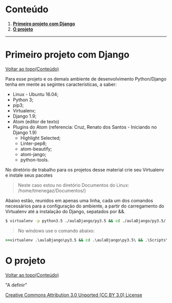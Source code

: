 # Conteúdo

1. **[Primeiro projeto com Django](#primeiro-projeto-com-django)**  
2. **[O projeto](#o-projeto)**  

---

# Primeiro projeto com Django
[Voltar ao topo(Conteúdo)](#conteúdo)

Para esse projeto e os demais ambiente de desenvolvimento Python/Django tenha em mente as segintes características, a saber:
- Linux - Ubuntu 16.04;
- Python 3;
- pip3;
- Virtualenv;
- Django 1.9;
- Atom (editor de texto)
- Plugins do  Atom (referencia: Cruz, Renato dos Santos - Iniciando no Django 1.9)
    - Highlight Selected;
    - Linter-pep8;
    - atom-beautify;
    - atom-jango;
    - python-tools.

No diretório de trabalho para os projetos desse material crie seu Virtualenv e instale seus pacotes
> Neste caso estou no diretório Documentos do Linux: /home/tmenegaz/Documentos/)

Abaixo estão, reunidos em apenas uma linha, cada um dos comandos necessários para a configuração do ambiente, a partir do carregamento do Virtualenv até a instalação do Django, sepatados por &&.
```sh
$ virtualenv -p python3.5 ./aulaDjango/py3.5 && cd ./aulaDjango/py3.5/ && source ./bin/activate && pip3 install -U pip && pip3 install django==1.9
```
> No windows use o comando abaixo:
```cmd
>>virtualenv .\aulaDjango\py3.5 && cd .\aulaDjango\py3.5\ && .\Scripts\activate.bat && pip install -U pip && pip install django==1.9
```

# O projeto
[Voltar ao topo(Conteúdo)](#conteúdo)

"A definir"

[Creative Commons Attribution 3.0 Unported (CC BY 3.0) License](http://creativecommons.org/licenses/by/3.0/)
